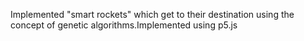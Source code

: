 
Implemented "smart rockets" which get to their destination using the concept of genetic algorithms.Implemented using p5.js
